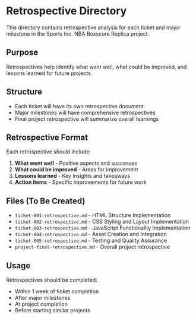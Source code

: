 # Retrospective Directory

This directory contains retrospective analysis for each ticket and major milestone in the Sports Inc. NBA Boxscore Replica project.

## Purpose
Retrospectives help identify what went well, what could be improved, and lessons learned for future projects.

## Structure
- Each ticket will have its own retrospective document
- Major milestones will have comprehensive retrospectives
- Final project retrospective will summarize overall learnings

## Retrospective Format
Each retrospective should include:
1. **What went well** - Positive aspects and successes
2. **What could be improved** - Areas for improvement
3. **Lessons learned** - Key insights and takeaways
4. **Action items** - Specific improvements for future work

## Files (To Be Created)
- `ticket-001-retrospective.md` - HTML Structure Implementation
- `ticket-002-retrospective.md` - CSS Styling and Layout Implementation
- `ticket-003-retrospective.md` - JavaScript Functionality Implementation
- `ticket-004-retrospective.md` - Asset Creation and Integration
- `ticket-005-retrospective.md` - Testing and Quality Assurance
- `project-final-retrospective.md` - Overall project retrospective

## Usage
Retrospectives should be completed:
- Within 1 week of ticket completion
- After major milestones
- At project completion
- Before starting similar projects
